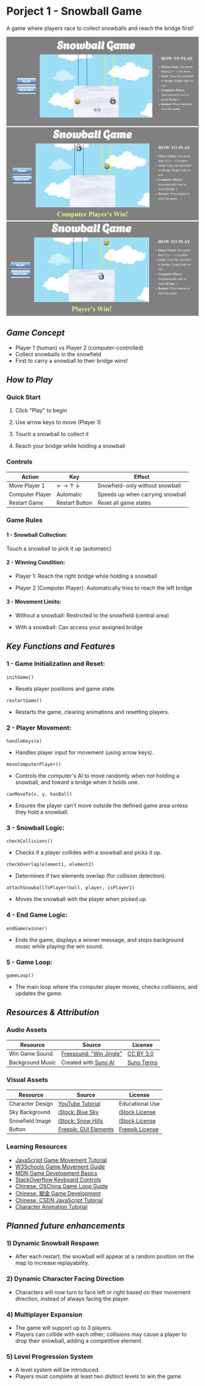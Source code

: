 # Porject 1 - Snowball Game

A game where players race to collect snowballs and reach the bridge first!

![Game Screenshot](./README/Image-1.png)
![Game Screenshot](./README/Image-2.png)
![Game Screenshot](./README/Image-3.png)

## **_Game Concept_**

- Player 1 (human) vs Player 2 (computer-controlled)
- Collect snowballs in the snowfield
- First to carry a snowball to their bridge wins!

## **_How to Play_**

### **Quick Start**

1. Click "Play" to begin

2. Use arrow keys to move (Player 1)

3. Touch a snowball to collect it

4. Reach your bridge while holding a snowball

### **Controls**

| Action          | Key            | Effect                           |
| --------------- | -------------- | -------------------------------- |
| Move Player 1   | ← → ↑ ↓        | Snowfield-only without snowball  |
| Computer Player | Automatic      | Speeds up when carrying snowball |
| Restart Game    | Restart Button | Reset all game states            |

### **Game Rules**

#### 1 - Snowball Collection:

Touch a snowball to pick it up (automatic)

#### 2 - Winning Condition:

- Player 1: Reach the right bridge while holding a snowball

- Player 2 (Computer Player): Automatically tries to reach the left bridge

#### 3 - Movement Limits:

- Without a snowball: Restricted to the snowfield (central area)

- With a snowball: Can access your assigned bridge

## **_Key Functions and Features_**

### 1 - Game Initialization and Reset:

```
initGame()
```

- Resets player positions and game state.

```
restartGame()
```

- Restarts the game, clearing animations and resetting players.

### 2 - Player Movement:

```
handleKeys(e)
```

- Handles player input for movement (using arrow keys).

```
moveComputerPlayer()
```

- Controls the computer's AI to move randomly when not holding a snowball, and toward a bridge when it holds one.

```
canMoveTo(x, y, hasBall)
```

- Ensures the player can't move outside the defined game area unless they hold a snowball.

### 3 - Snowball Logic:

```
checkCollisions()
```

- Checks if a player collides with a snowball and picks it up.

```
checkOverlap(element1, element2)
```

- Determines if two elements overlap (for collision detection).

```
attachSnowballToPlayer(ball, player, isPlayer1)
```

- Moves the snowball with the player when picked up.

### 4 - End Game Logic:

```
endGame(winner)
```

- Ends the game, displays a winner message, and stops background music while playing the win sound.

### 5 - Game Loop:

```
gameLoop()
```

- The main loop where the computer player moves, checks collisions, and updates the game.

## **_Resources & Attribution_**

### **Audio Assets**

| Resource         | Source                                                                                         | License                                                   |
| ---------------- | ---------------------------------------------------------------------------------------------- | --------------------------------------------------------- |
| Win Game Sound   | [Freesound: "Win Jingle"](https://freesound.org/people/LittleRobotSoundFactory/sounds/270319/) | [CC BY 3.0](https://creativecommons.org/licenses/by/3.0/) |
| Background Music | Created with [Suno AI](https://suno.com/create?wid=default)                                    | [Suno Terms](https://suno.com/terms)                      |

### **Visual Assets**

| Resource         | Source                                                                                                                 | License                                                     |
| ---------------- | ---------------------------------------------------------------------------------------------------------------------- | ----------------------------------------------------------- |
| Character Design | [YouTube Tutorial](https://www.youtube.com/watch?v=fyi4vfbKEeo)                                                        | Educational Use                                             |
| Sky Background   | [iStock: Blue Sky](https://www.istockphoto.com/vector/blue-sky-with-clouds-background-elegant-gm1455611076-490891776)  | [iStock License](https://www.istockphoto.com/help/licenses) |
| Snowfield Image  | [iStock: Snow Hills](https://www.istockphoto.com/photo/snow-hills-isolated-on-white-background-gm1186875471-335030375) | [iStock License](https://www.istockphoto.com/help/licenses) |
| Button           | [Freepik: GUI Elements](https://www.freepik.com/free-vector/complete-menu-graphical-user-interface-gui_13744641.htm)   | [Freepik License](https://www.freepik.com/free-license)     |

### **Learning Resources**

- [JavaScript Game Movement Tutorial](https://www.youtube.com/watch?v=-kDlv8d6erw)
- [W3Schools Game Movement Guide](https://www.w3schools.com/graphics/game_movement.asp)
- [MDN Game Development Basics](https://developer.mozilla.org/zh-CN/docs/Games/Anatomy)
- [StackOverflow Keyboard Controls](https://stackoverflow.com/questions/72250771/move-player-using-keyboard-in-javascript)
- [Chinese: OSChina Game Loop Guide](https://my.oschina.net/emacs_8734639/blog/17136563)
- [Chinese: 掘金 Game Development](https://juejin.cn/post/7025961194506846244)
- [Chinese: CSDN JavaScript Tutorial](https://blog.csdn.net/m0_70793959/article/details/131584880)
- [Character Animation Tutorial](https://www.youtube.com/watch?v=_MyPLZSGS3s)

## **_Planned future enhancements_**

### 1) Dynamic Snowball Respawn

- After each restart, the snowball will appear at a random position on the map to increase replayability.

### 2) Dynamic Character Facing Direction

- Characters will now turn to face left or right based on their movement direction, instead of always facing the player.

### 4) Multiplayer Expansion

- The game will support up to 3 players.
- Players can collide with each other; collisions may cause a player to drop their snowball, adding a competitive element.

### 5) Level Progression System

- A level system will be introduced.
- Players must complete at least two distinct levels to win the game.
